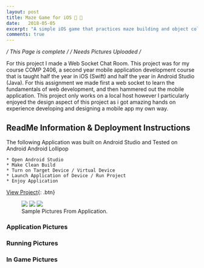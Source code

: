 ```yaml
---
layout: post
title: Maze Game for iOS 👾 🤖
date:   2018-05-05
excerpt: "A simple iOS game that practices maze building and object collisions in Android Studio using Java For Mobile Development"
comments: true
---
```


*/ This Page is complete /*
*/ Needs Pictures Uploaded /*

For this project I made a Web Socket Chat Room. This project was for my course COMP 2406, a second year mobile application development course that is taught half the year in iOS (Swift) and half the year in Android Studio (Java). For this assignment we made first a web socket to learn the fundamentals of web development, and then hammered out the mobile application. This project only works on a local host however I particularly enjoyed the design aspect of this project as i got amazing hands on experience developing and designing a mobile app my own way.

## ReadMe Information & Deployment Instructions

The following Application was built on Android Studio and Tested on Android Android Lollipop

	* Open Android Studio
	* Make Clean Build
	* Turn on Target Device / Virtual Device
	* Launch Application of Device / Run Project
	* Enjoy Application

[View Project](https://github.com/ImranJuma/Maze-Project){: .btn}

<figure class="third">
	<img src="http://placehold.it/600x300.jpg">
	<img src="http://placehold.it/600x300.jpg">
	<img src="http://placehold.it/600x300.jpg">
	<figcaption>Sample Pictures From Application.</figcaption>
</figure>


### Application Pictures

### Running Pictures

### In Game Pictures
